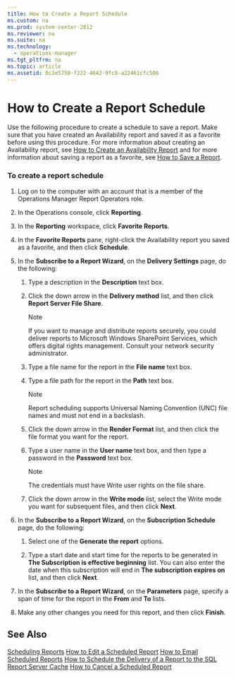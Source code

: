 ```yaml
---
title: How to Create a Report Schedule
ms.custom: na
ms.prod: system-center-2012
ms.reviewer: na
ms.suite: na
ms.technology: 
  - operations-manager
ms.tgt_pltfrm: na
ms.topic: article
ms.assetid: 0c2e5750-f222-4642-9fc8-a22461cfc506
---
```

# How to Create a Report Schedule
Use the following procedure to create a schedule to save a report. Make sure that you have created an Availability report and saved it as a favorite before using this procedure. For more information about creating an Availability report, see [How to Create an Availability Report](./How-to-Create-an-Availability-Report.md) and for more information about saving a report as a favorite, see [How to Save a Report](./How-to-Save-a-Report.md).

### To create a report schedule

1.  Log on to the computer with an account that is a member of the Operations Manager Report Operators role.

2.  In the Operations console, click **Reporting**.

3.  In the **Reporting** workspace, click **Favorite Reports**.

4.  In the **Favorite Reports** pane, right\-click the Availability report you saved as a favorite, and then click **Schedule**.

5.  In the **Subscribe to a Report Wizard**, on the **Delivery Settings** page, do the following:

    1.  Type a description in the **Description** text box.

    2.  Click the down arrow in the **Delivery method** list, and then click **Report Server File Share**.

        > [!NOTE]
        > If you want to manage and distribute reports securely, you could deliver reports to Microsoft Windows SharePoint Services, which offers digital rights management. Consult your network security administrator.

    3.  Type a file name for the report in the **File name** text box.

    4.  Type a file path for the report in the **Path** text box.

        > [!NOTE]
        > Report scheduling supports Universal Naming Convention \(UNC\) file names and must not end in a backslash.

    5.  Click the down arrow in the **Render Format** list, and then click the file format you want for the report.

    6.  Type a user name in the **User name** text box, and then type a password in the **Password** text box.

        > [!NOTE]
        > The credentials must have Write user rights on the file share.

    7.  Click the down arrow in the **Write mode** list, select the Write mode you want for subsequent files, and then click **Next**.

6.  In the **Subscribe to a Report Wizard**, on the **Subscription Schedule** page, do the following:

    1.  Select one of the **Generate the report** options.

    2.  Type a start date and start time for the reports to be generated in  **The Subscription is effective beginning** list. You can also enter the date when this subscription will end in **The subscription expires on** list, and then click **Next**.

7.  In the **Subscribe to a Report Wizard**, on the **Parameters** page, specify a span of time for the report in the **From** and **To** lists.

8.  Make any other changes you need for this report, and then click **Finish**.

## See Also
[Scheduling Reports](./Scheduling-Reports.md)
[How to Edit a Scheduled Report](./How-to-Edit-a-Scheduled-Report.md)
[How to Email Scheduled Reports](./How-to-Email-Scheduled-Reports.md)
[How to Schedule the Delivery of a Report to the SQL Report Server Cache](./How-to-Schedule-the-Delivery-of-a-Report-to-the-SQL-Report-Server-Cache.md)
[How to Cancel a Scheduled Report](./How-to-Cancel-a-Scheduled-Report.md)


